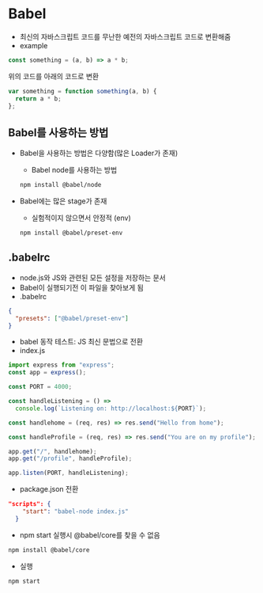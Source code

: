 # Babel

- 최신의 자바스크립트 코드를 무난한 예전의 자바스크립트 코드로 변환해줌
- example

```js
const something = (a, b) => a * b;
```

위의 코드를 아래의 코드로 변환

```js
var something = function something(a, b) {
  return a * b;
};
```

## Babel를 사용하는 방법

- Babel을 사용하는 방법은 다양함(많은 Loader가 존재)

  - Babel node를 사용하는 방법

  ```sh
  npm install @babel/node
  ```

- Babel에는 많은 stage가 존재

  - 실험적이지 않으면서 안정적 (env)

  ```sh
  npm install @babel/preset-env
  ```

## .babelrc

- node.js와 JS와 관련된 모든 설정을 저장하는 문서
- Babel이 실행되기전 이 파일을 찾아보게 됨
- .babelrc

```json
{
  "presets": ["@babel/preset-env"]
}
```

- babel 동작 테스트: JS 최신 문법으로 전환
- index.js

```js
import express from "express";
const app = express();

const PORT = 4000;

const handleListening = () =>
  console.log(`Listening on: http://localhost:${PORT}`);

const handlehome = (req, res) => res.send("Hello from home");

const handleProfile = (req, res) => res.send("You are on my profile");

app.get("/", handlehome);
app.get("/profile", handleProfile);

app.listen(PORT, handleListening);
```

- package.json 전환

```json
"scripts": {
    "start": "babel-node index.js"
  }
```

- npm start 실행시 @babel/core를 찾을 수 없음

```sh
npm install @babel/core
```

- 실행

```sh
npm start
```

